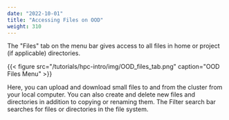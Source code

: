 ```yaml
---
date: "2022-10-01"
title: "Accessing Files on OOD"
weight: 310
---
```


The "Files" tab on the menu bar gives access to all files in home or project (if applicable) directories.

{{< figure src="/tutorials/hpc-intro/img/OOD_files_tab.png" caption="OOD Files Menu" >}}


Here, you can upload and download small files to and from the cluster from your local computer. You can also create and delete new files and directories in addition to copying or renaming them. The Filter search bar searches for files or directories in the file system.
